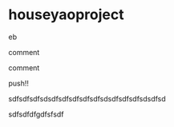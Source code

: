 # houseyaoproject

eb

comment

comment

push!!

sdfsdfsdfsdsdfsdfsdfsdfsdfsdsdfsdfsdfsdsdfsd

sdfsdfdfgdfsfsdf
